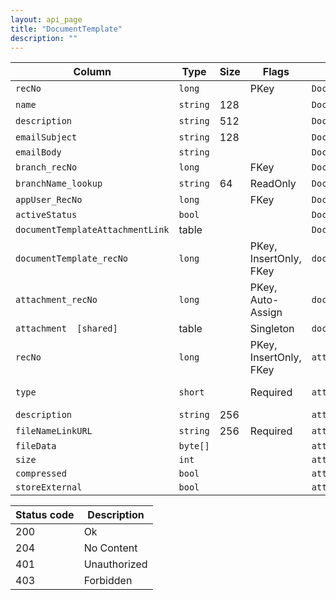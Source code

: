 ```yaml
---
layout: api_page
title: "DocumentTemplate"
description: ""
---
```




| Column | Type | Size | Flags | Table | Description |
| ------ | ---- | ---- | ----- | ----- | ----------- |
| `recNo` | `long` |  | PKey | `DocumentTemplate` | 
| `name` | `string` | 128 |  | `DocumentTemplate` | 
| `description` | `string` | 512 |  | `DocumentTemplate` | 
| `emailSubject` | `string` | 128 |  | `DocumentTemplate` | 
| `emailBody` | `string` |  |  | `DocumentTemplate` | 
| `branch_recNo` | `long` |  | FKey | `DocumentTemplate` | 
| `branchName_lookup` | `string` | 64 | ReadOnly | `DocumentTemplate` | 
| `appUser_RecNo` | `long` |  | FKey | `DocumentTemplate` | 
| `activeStatus` | `bool` |  |  | `DocumentTemplate` | 
| `documentTemplateAttachmentLink ` | table |  |  | `DocumentTemplate` | 
| `documentTemplate_recNo` | `long` |  | PKey, InsertOnly, FKey | `documentTemplateAttachmentLink` | 
| `attachment_recNo` | `long` |  | PKey, Auto-Assign | `documentTemplateAttachmentLink` | 
| `attachment  [shared]` | table |  | Singleton | `documentTemplateAttachmentLink` | 
| `recNo` | `long` |  | PKey, InsertOnly, FKey | `attachment` | 
| `type` | `short` |  | Required | `attachment` | Link = 1, File = 2
| `description` | `string` | 256 |  | `attachment` | 
| `fileNameLinkURL` | `string` | 256 | Required | `attachment` | 
| `fileData` | `byte[]` |  |  | `attachment` | 
| `size` | `int` |  |  | `attachment` | 
| `compressed` | `bool` |  |  | `attachment` | 
| `storeExternal` | `bool` |  |  | `attachment` | 

| Status code | Description |
| ----------- | ----------- |
| 200 | Ok |
| 204 | No Content |
| 401 | Unauthorized |
| 403 | Forbidden |


